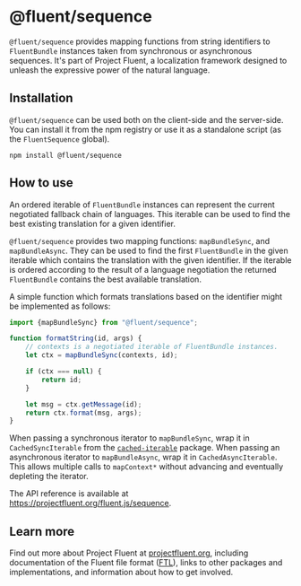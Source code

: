 # @fluent/sequence

`@fluent/sequence` provides mapping functions from string identifiers to
`FluentBundle` instances taken from synchronous or asynchronous sequences.
It's part of Project Fluent, a localization framework designed to unleash the
expressive power of the natural language.


## Installation

`@fluent/sequence` can be used both on the client-side and the server-side.
You can install it from the npm registry or use it as a standalone script (as
the `FluentSequence` global).

    npm install @fluent/sequence


## How to use

An ordered iterable of `FluentBundle` instances can represent the current
negotiated fallback chain of languages. This iterable can be used to find the
best existing translation for a given identifier.

`@fluent/sequence` provides two mapping functions: `mapBundleSync`, and
`mapBundleAsync`. They can be used to find the first `FluentBundle` in the
given iterable which contains the translation with the given identifier. If
the iterable is ordered according to the result of a language negotiation the
returned `FluentBundle` contains the best available translation.

A simple function which formats translations based on the identifier might
be implemented as follows:

```js
import {mapBundleSync} from "@fluent/sequence";

function formatString(id, args) {
    // contexts is a negotiated iterable of FluentBundle instances.
    let ctx = mapBundleSync(contexts, id);

    if (ctx === null) {
        return id;
    }

    let msg = ctx.getMessage(id);
    return ctx.format(msg, args);
}
```

When passing a synchronous iterator to `mapBundleSync`, wrap it in
`CachedSyncIterable` from the [`cached-iterable`][] package. When passing an
asynchronous iterator to `mapBundleAsync`, wrap it in `CachedAsyncIterable`.
This allows multiple calls to `mapContext*` without advancing and eventually
depleting the iterator.

The API reference is available at
https://projectfluent.org/fluent.js/sequence.


## Learn more

Find out more about Project Fluent at [projectfluent.org][], including
documentation of the Fluent file format ([FTL][]), links to other packages and
implementations, and information about how to get involved.


[`cached-iterable`]: https://www.npmjs.com/package/cached-iterable
[projectfluent.org]: https://projectfluent.org
[FTL]: https://projectfluent.org/fluent/guide/
